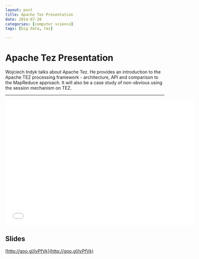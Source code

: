 ```yaml
---
layout: post
title: Apache Tez Presentation 
date: 2014-07-28
categories: [computer science]
tags: [big data, tez]

---
```



# Apache Tez Presentation


Wojciech Indyk talks about Apache Tez. He provides an introduction to the Apache TEZ processing framework - architecture, API and comparison to the MapReduce approach. It will also be a case study of non-obvious using the session mechanism on TEZ. 

---

<iframe width="600" height="400" src="//www.youtube.com/embed/J5j1FOFJl2U" frameborder="0" allowfullscreen></iframe>

## Slides

[http://goo.gl/lvPfVk](http://goo.gl/lvPfVk)